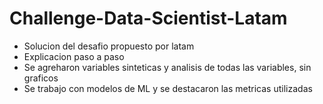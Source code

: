 # Challenge-Data-Scientist-Latam
 - Solucion del desafio propuesto por latam
 - Explicacion paso a paso
 - Se agreharon variables sinteticas y analisis de todas las variables, sin graficos
 - Se trabajo con modelos de ML y se destacaron las metricas utilizadas
